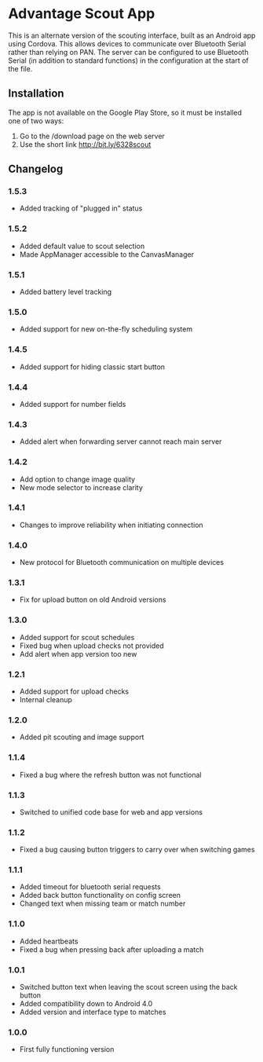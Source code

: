 # Advantage Scout App
This is an alternate version of the scouting interface, built as an Android app using Cordova. This allows devices to communicate over Bluetooth Serial rather than relying on PAN. The server can be configured to use Bluetooth Serial (in addition to standard functions) in the configuration at the start of the file.

## Installation
The app is not available on the Google Play Store, so it must be installed one of two ways:
1. Go to the /download page on the web server
2. Use the short link http://bit.ly/6328scout

## Changelog
### 1.5.3
* Added tracking of "plugged in" status

### 1.5.2
* Added default value to scout selection
* Made AppManager accessible to the CanvasManager

### 1.5.1
* Added battery level tracking

### 1.5.0
* Added support for new on-the-fly scheduling system

### 1.4.5
* Added support for hiding classic start button

### 1.4.4
* Added support for number fields

### 1.4.3
* Added alert when forwarding server cannot reach main server

### 1.4.2
* Add option to change image quality
* New mode selector to increase clarity

### 1.4.1
* Changes to improve reliability when initiating connection

### 1.4.0
* New protocol for Bluetooth communication on multiple devices

### 1.3.1
* Fix for upload button on old Android versions

### 1.3.0
* Added support for scout schedules
* Fixed bug when upload checks not provided
* Add alert when app version too new

### 1.2.1
* Added support for upload checks
* Internal cleanup

### 1.2.0
* Added pit scouting and image support

### 1.1.4
* Fixed a bug where the refresh button was not functional

### 1.1.3
* Switched to unified code base for web and app versions

### 1.1.2
* Fixed a bug causing button triggers to carry over when switching games

### 1.1.1
* Added timeout for bluetooth serial requests
* Added back button functionality on config screen
* Changed text when missing team or match number

### 1.1.0
* Added heartbeats
* Fixed a bug when pressing back after uploading a match

### 1.0.1
* Switched button text when leaving the scout screen using the back button
* Added compatibility down to Android 4.0
* Added version and interface type to matches

### 1.0.0
* First fully functioning version

